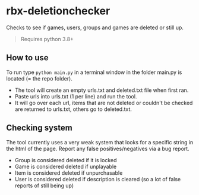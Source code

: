 # rbx-deletionchecker
Checks to see if games, users, groups and games are deleted or still up.
>Requires python 3.8+

## How to use
To run type `python main.py` in a terminal window in the folder main.py is located (= the repo folder).
- The tool will create an empty urls.txt and deleted.txt file when first ran.
- Paste urls into urls.txt (1 per line) and run the tool.
- It will go over each url, items that are not deleted or couldn't be checked are returned to urls.txt, others go to deleted.txt.

## Checking system
The tool currently uses a very weak system that looks for a specific string in the html of the page.
Report any false positives/negatives via a bug report.

- Group is considered deleted if it is locked
- Game is considered deleted if unplayable
- Item is considered deleted if unpurchasable
- User is considered deleted if description is cleared (so a lot of false reports of still being up)
